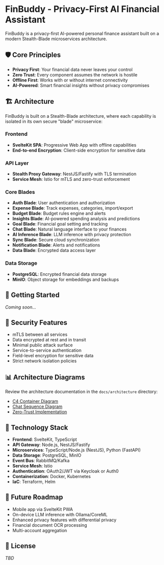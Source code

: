 # FinBuddy - Privacy-First AI Financial Assistant

FinBuddy is a privacy-first AI-powered personal finance assistant built on a modern Stealth-Blade microservices architecture.

## 🛡️ Core Principles

- **Privacy First**: Your financial data never leaves your control
- **Zero Trust**: Every component assumes the network is hostile
- **Offline First**: Works with or without internet connectivity
- **AI-Powered**: Smart financial insights without privacy compromises

## 🏗️ Architecture

FinBuddy is built on a Stealth-Blade architecture, where each capability is isolated in its own secure "blade" microservice:

### Frontend
- **SvelteKit SPA**: Progressive Web App with offline capabilities
- **End-to-end Encryption**: Client-side encryption for sensitive data

### API Layer
- **Stealth Proxy Gateway**: NestJS/Fastify with TLS termination
- **Service Mesh**: Istio for mTLS and zero-trust enforcement

### Core Blades
- **Auth Blade**: User authentication and authorization
- **Expense Blade**: Track expenses, categories, import/export
- **Budget Blade**: Budget rules engine and alerts
- **Insights Blade**: AI-powered spending analysis and predictions
- **Goal Blade**: Financial goal setting and tracking
- **Chat Blade**: Natural language interface to your finances
- **AI Inference Blade**: LLM inference with privacy protection
- **Sync Blade**: Secure cloud synchronization
- **Notification Blade**: Alerts and notifications
- **Data Blade**: Encrypted data access layer

### Data Storage
- **PostgreSQL**: Encrypted financial data storage
- **MinIO**: Object storage for embeddings and backups

## 🚀 Getting Started

*Coming soon...*

## 🔐 Security Features

- mTLS between all services
- Data encrypted at rest and in transit
- Minimal public attack surface
- Service-to-service authentication
- Field-level encryption for sensitive data
- Strict network isolation policies

## 📊 Architecture Diagrams

Review the architecture documentation in the `docs/architecture` directory:

- [C4 Container Diagram](docs/architecture/c4_container_diagram.md)
- [Chat Sequence Diagram](docs/architecture/chat_sequence_diagram.md)
- [Zero-Trust Implementation](docs/architecture/stealth_zero_trust.md)

## 🧩 Technology Stack

- **Frontend**: SvelteKit, TypeScript
- **API Gateway**: Node.js, NestJS/Fastify
- **Microservices**: TypeScript/Node.js (NestJS), Python (FastAPI)
- **Data Storage**: PostgreSQL, MinIO
- **Event Bus**: RabbitMQ/Kafka
- **Service Mesh**: Istio
- **Authentication**: OAuth2/JWT via Keycloak or Auth0
- **Containerization**: Docker, Kubernetes
- **IaC**: Terraform, Helm

## 🌟 Future Roadmap

- Mobile app via SvelteKit PWA
- On-device LLM inference with Ollama/CoreML
- Enhanced privacy features with differential privacy
- Financial document OCR processing
- Multi-account aggregation

## 💼 License

*TBD*